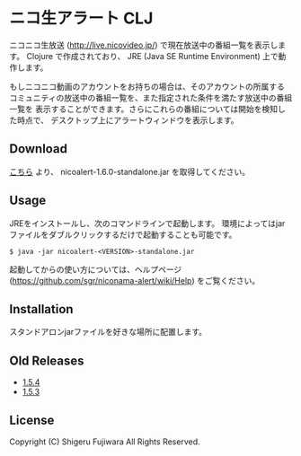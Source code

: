 # ニコ生アラート CLJ

ニコニコ生放送 (http://live.nicovideo.jp/) で現在放送中の番組一覧を表示します。
Clojure で作成されており、 JRE (Java SE Runtime Environment) 上で動作します。

もしニコニコ動画のアカウントをお持ちの場合は、そのアカウントの所属する
コミュニティの放送中の番組一覧を、また指定された条件を満たす放送中の番組一覧を
表示することができます。さらにこれらの番組については開始を検知した時点で、
デスクトップ上にアラートウィンドウを表示します。

## Download

[こちら](https://docs.google.com/open?id=0BwIJLE1B4O3mV0RaZTdSekRKREk) より、
nicoalert-1.6.0-standalone.jar を取得してください。

## Usage

JREをインストールし、次のコマンドラインで起動します。
環境によってはjarファイルをダブルクリックするだけで起動することも可能です。

    $ java -jar nicoalert-<VERSION>-standalone.jar

起動してからの使い方については、ヘルプページ (https://github.com/sgr/niconama-alert/wiki/Help) をご覧ください。

## Installation

スタンドアロンjarファイルを好きな場所に配置します。

## Old Releases

* [1.5.4](https://docs.google.com/open?id=0BwIJLE1B4O3mV0RaZTdSekRKREk)
* [1.5.3](https://docs.google.com/open?id=0BwIJLE1B4O3mdHhqd2RSMV96SU0)

## License

Copyright (C) Shigeru Fujiwara All Rights Reserved.


